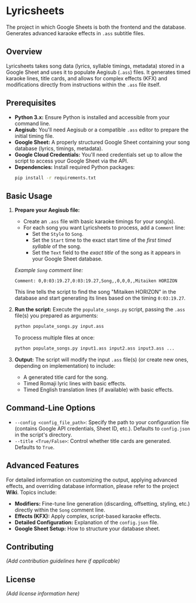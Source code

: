 # Lyricsheets

The project in which Google Sheets is both the frontend and the database. Generates advanced karaoke effects in `.ass` subtitle files.

## Overview

Lyricsheets takes song data (lyrics, syllable timings, metadata) stored in a Google Sheet and uses it to populate Aegisub (`.ass`) files. It generates timed karaoke lines, title cards, and allows for complex effects (KFX) and modifications directly from instructions within the `.ass` file itself.

## Prerequisites

*   **Python 3.x:** Ensure Python is installed and accessible from your command line.
*   **Aegisub:** You'll need Aegisub or a compatible `.ass` editor to prepare the initial timing file.
*   **Google Sheet:** A properly structured Google Sheet containing your song database (lyrics, timings, metadata).
*   **Google Cloud Credentials:** You'll need credentials set up to allow the script to access your Google Sheet via the API. 
*   **Dependencies:** Install required Python packages:
    ```sh
    pip install -r requirements.txt 
    ```

## Basic Usage

1.  **Prepare your Aegisub file:**
    *   Create an `.ass` file with basic karaoke timings for your song(s).
    *   For each song you want Lyricsheets to process, add a `Comment` line:
        *   Set the `Style` to `Song`.
        *   Set the `Start` time to the exact start time of the *first timed syllable* of the song.
        *   Set the `Text` field to the *exact title* of the song as it appears in your Google Sheet database.

    *Example `Song` comment line:*
    ```ass
    Comment: 0,0:03:19.27,0:03:19.27,Song,,0,0,0,,Mitaiken HORIZON 
    ```
    This line tells the script to find the song "Mitaiken HORIZON" in the database and start generating its lines based on the timing `0:03:19.27`.

2.  **Run the script:**
    Execute the `populate_songs.py` script, passing the `.ass` file(s) you prepared as arguments:

    ```sh
    python populate_songs.py input.ass
    ```

    To process multiple files at once:
    ```sh
    python populate_songs.py input1.ass input2.ass input3.ass ...
    ```

3.  **Output:**
    The script will modify the input `.ass` file(s) (or create new ones, depending on implementation) to include:
    *   A generated title card for the song.
    *   Timed Romaji lyric lines with basic effects.
    *   Timed English translation lines (if available) with basic effects.

## Command-Line Options

*   `--config <config_file_path>`: Specify the path to your configuration file (contains Google API credentials, Sheet ID, etc.). Defaults to `config.json` in the script's directory.
*   `--title <True/False>`: Control whether title cards are generated. Defaults to `True`.

## Advanced Features

For detailed information on customizing the output, applying advanced effects, and overriding database information, please refer to the project **Wiki**. Topics include:

*   **Modifiers:** Fine-tune line generation (discarding, offsetting, styling, etc.) directly within the `Song` comment line.
*   **Effects (KFX):** Apply complex, script-based karaoke effects.
*   **Detailed Configuration:** Explanation of the `config.json` file.
*   **Google Sheet Setup:** How to structure your database sheet.

## Contributing

*(Add contribution guidelines here if applicable)*

## License

*(Add license information here)*
